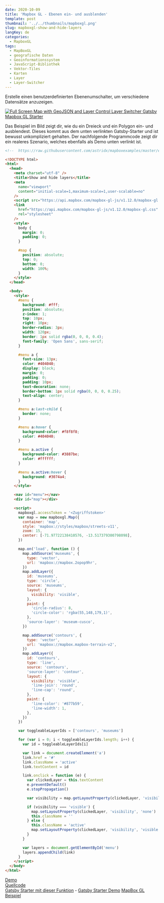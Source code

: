 ```yaml
---
date: 2020-10-09
title: 'Mapbox GL - Ebenen ein- und ausblenden'
template: post
thumbnail: '../../thumbnails/mapboxgl.png'
slug: mapboxgl-show-and-hide-layers
langKey: de
categories:
  - MapboxGL
tags:
  - MapBoxGL
  - geografische Daten
  - Geoinformationssystem
  - JavaScript-Bibliothek
  - Vektor-Tiles
  - Karten
  - Layer
  - Layer-Switcher
---
```


Erstelle einen benutzerdefinierten Ebenenumschalter, um verschiedene Datensätze anzuzeigen.

[![Full Screen Map with GeoJSON and Layer Control Layer Switcher Gatsby Mapbox GL Starter](https://user-images.githubusercontent.com/9974686/97810146-15a64600-1c72-11eb-8043-2ddf5c0e81f6.png)](https://astridx.github.io/gatsbystarter/gatsby-starter-mapbox-examples/map-show-and-hide-layers)

Das Beispiel im Bild zeigt dir, wie du ein Dreieck und ein Polygon ein- und ausblendest. Dieses kommt aus dem unten verlinkten Gatsby-Starter und ist bewusst unkompliziert gehalten. Der nachfolgende Programmcode zeigt dir ein realeres Szenario, welches ebenfalls als Demo unten verlinkt ist.

```html {numberLines: -2}
<!--  https://raw.githubusercontent.com/astridx/mapboxexamples/master/examples/show-and-hide-layers.html -->

<!DOCTYPE html>
<html>
  <head>
    <meta charset="utf-8" />
    <title>Show and hide layers</title>
    <meta
      name="viewport"
      content="initial-scale=1,maximum-scale=1,user-scalable=no"
    />
    <script src="https://api.mapbox.com/mapbox-gl-js/v1.12.0/mapbox-gl.js"></script>
    <link
      href="https://api.mapbox.com/mapbox-gl-js/v1.12.0/mapbox-gl.css"
      rel="stylesheet"
    />
    <style>
      body {
        margin: 0;
        padding: 0;
      }

      #map {
        position: absolute;
        top: 0;
        bottom: 0;
        width: 100%;
      }
    </style>
  </head>

  <body>
    <style>
      #menu {
        background: #fff;
        position: absolute;
        z-index: 1;
        top: 10px;
        right: 10px;
        border-radius: 3px;
        width: 120px;
        border: 1px solid rgba(0, 0, 0, 0.4);
        font-family: 'Open Sans', sans-serif;
      }

      #menu a {
        font-size: 13px;
        color: #404040;
        display: block;
        margin: 0;
        padding: 0;
        padding: 10px;
        text-decoration: none;
        border-bottom: 1px solid rgba(0, 0, 0, 0.25);
        text-align: center;
      }

      #menu a:last-child {
        border: none;
      }

      #menu a:hover {
        background-color: #f8f8f8;
        color: #404040;
      }

      #menu a.active {
        background-color: #3887be;
        color: #ffffff;
      }

      #menu a.active:hover {
        background: #3074a4;
      }
    </style>

    <nav id="menu"></nav>
    <div id="map"></div>

    <script>
      mapboxgl.accessToken = '<Zugriffstoken>'
      var map = new mapboxgl.Map({
        container: 'map',
        style: 'mapbox://styles/mapbox/streets-v11',
        zoom: 15,
        center: [-71.97722138410576, -13.517379300798098],
      })

      map.on('load', function () {
        map.addSource('museums', {
          type: 'vector',
          url: 'mapbox://mapbox.2opop9hr',
        })
        map.addLayer({
          id: 'museums',
          type: 'circle',
          source: 'museums',
          layout: {
            visibility: 'visible',
          },
          paint: {
            'circle-radius': 8,
            'circle-color': 'rgba(55,148,179,1)',
          },
          'source-layer': 'museum-cusco',
        })

        map.addSource('contours', {
          type: 'vector',
          url: 'mapbox://mapbox.mapbox-terrain-v2',
        })
        map.addLayer({
          id: 'contours',
          type: 'line',
          source: 'contours',
          'source-layer': 'contour',
          layout: {
            visibility: 'visible',
            'line-join': 'round',
            'line-cap': 'round',
          },
          paint: {
            'line-color': '#877b59',
            'line-width': 1,
          },
        })
      })

      var toggleableLayerIds = ['contours', 'museums']

      for (var i = 0; i < toggleableLayerIds.length; i++) {
        var id = toggleableLayerIds[i]

        var link = document.createElement('a')
        link.href = '#'
        link.className = 'active'
        link.textContent = id

        link.onclick = function (e) {
          var clickedLayer = this.textContent
          e.preventDefault()
          e.stopPropagation()

          var visibility = map.getLayoutProperty(clickedLayer, 'visibility')

          if (visibility === 'visible') {
            map.setLayoutProperty(clickedLayer, 'visibility', 'none')
            this.className = ''
          } else {
            this.className = 'active'
            map.setLayoutProperty(clickedLayer, 'visibility', 'visible')
          }
        }

        var layers = document.getElementById('menu')
        layers.appendChild(link)
      }
    </script>
  </body>
</html>
```

[Demo](https://astridx.github.io/mapboxexamples/examples/show-and-hide-layers.html)  
[Quellcode](https://github.com/astridx/mapboxexamples/blob/master/examples/show-and-hide-layers.html)  
[Gatsby Starter mit dieser Funktion](https://github.com/astridx/gatsby-starter-mapbox-examples) - [Gatsby Starter Demo](https://astridx.github.io/gatsbystarter/gatsby-starter-mapbox-examples/)
[MapBox GL Beispiel](https://docs.mapbox.com/mapbox-gl-js/example/toggle-layers/)
<img src="https://vg07.met.vgwort.de/na/1448a443bd494367a2a2445963dd6aa4" width="1" height="1" alt="">
